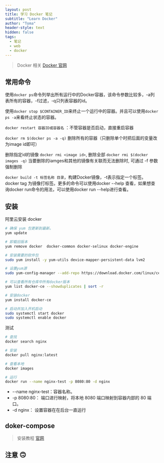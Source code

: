 ```yaml
---
layout: post
title: 学习 Docker 笔记
subtitle: "Learn Docker"
author: "Toma"
header-style: text
hidden: false
tags:
  - 笔记
  - web
  - docker
---
```


> Docker 相关
> [Docker 官网](https://docs.docker.com/get-started/)


## 常用命令

使用`docker ps`命令列举出所有运行中的Docker容器，该命令参数比较多，-a列表所有的容器，-f过滤，-q只列表容器的id。

使用`docker stop $CONTAINER_ID`来终止一个运行中的容器。并且可以使用`docker ps -a`来看终止状态的容器。

`docker restart 容器ID或容器名` ：不管容器是否启动，直接重启容器

`docker rm $(docker ps -a -q)` 删除所有的容器（只删除单个时把后面的变量改为image id即可）

删除指定id的镜像 `docker rmi <image id>`, 删除全部 `docker rmi $(docker images -q)` 当要删除的iamges和其他的镜像有关联而无法删除时, 可通过 -f 参数强制删除

`docker build -t 标签名称 目录`，构建Docker镜像，-t表示指定一个标签。docker tag 为镜像打标签。更多的命令可以使用docker --help 查看，如果想查询docker run命令的用法，可以使用docker run --help进行查看。


## 安装

阿里云安装 docker

```sh
# 确保 yum 包更新到最新。
yum update

# 卸载旧版本
yum remove docker  docker-common docker-selinux docker-engine

# 安装需要的软件包
sudo yum install -y yum-utils device-mapper-persistent-data lvm2

# 设置yum源
sudo yum-config-manager --add-repo https://download.docker.com/linux/centos/docker-ce.repo

# 可以查看所有仓库中所有docker版本
yum list docker-ce --showduplicates | sort -r

# 安装docker
yum install docker-ce

# 启动并加入开机启动
sudo systemctl start docker
sudo systemctl enable docker
```

测试
```sh
# 查找
docker search nginx

# 安装
docker pull nginx:latest

# 查看本地
docker images

# 运行
docker run --name nginx-test -p 8080:80 -d nginx

```

- --name nginx-test：容器名称。
- -p 8080:80： 端口进行映射，将本地 8080 端口映射到容器内部的 80 端口。
- -d nginx： 设置容器在在后台一直运行


## doker-compose

> 安装教程 [官网](https://docs.docker.com/compose/install/)


## 注意 🙃 



